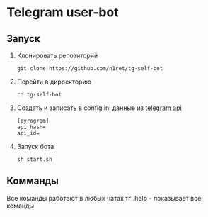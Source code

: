 # Telegram user-bot

## Запуск
1. Клонировать репозиторий
    ```
    git clone https://github.com/n1ret/tg-self-bot
    ```

2. Перейти в дирректорию
    ```
    cd tg-self-bot
    ```

3. Создать и записать в config.ini данные из [telegram api](https://my.telegram.org/apps)
    ```
    [pyrogram]
    api_hash=
    api_id=
    ```

4. Запуск бота
    ```
    sh start.sh
    ```

## Комманды
Все команды работают в любых чатах тг
.help - показывает все команды

